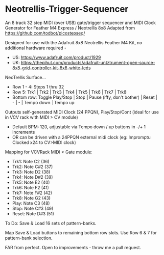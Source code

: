 # Neotrellis-Trigger-Sequencer
An 8 track 32 step MIDI (over USB) gate/trigger sequencer and MIDI Clock Generator for Feather M4 Express / Neotrellis 8x8
Adapted from https://github.com/todbot/picostepseq/

Designed for use with the Adafruit 8x8 Neotrellis Feather M4 Kit, no additional hardware required - 
- US:  https://www.adafruit.com/product/1929
- UK: https://thepihut.com/products/adafruit-untztrument-open-source-8x8-grid-controller-kit-8x8-white-leds

NeoTrellis Surface...
- Row 1 - 4: Steps 1 thru 32
- Row 5: Trk1 | Trk2 | Trk3 | Trk4 | Trk5 | Trk6 | Trk7 | Trk8
- Bottom row: Toggle Play/Stop | Stop | Pause (iffy, don't bother) | Reset | - | - | Tempo down | Tempo up

Outputs self-generated MIDI Clock (24 PPQN), Play/Stop/Cont (ideal for use in VCV rack with MIDI > CV module)
- Default BPM: 120, adjustable via Tempo down / up buttons in -/+ 1 increments
- OR can be driven with a 24PPQN external midi clock (eg: Impromptu Clocked x24 to CV>MIDI clock)

Mapping for VCVRack MIDI > Gate module:
- Trk1: Note C2 (36)
- Trk2: Note C#2 (37)
- Trk3: Note D2 (38)
- Trk4: Note D#2 (39)
- Trk5: Note E2 (40)
- Trk6: Note F2 (41)
- Trk7: Note F#2 (42)
- Trk8: Note G2 (43)
- Play: Note C3 (48)
- Stop: Note C#3 (49)
- Reset: Note D#3 (51)

To Do: Save & Load 16 sets of pattern-banks.

Map Save & Load buttons to remaining bottom row slots. Use Row 6 & 7 for pattern-bank selection.

FAR from perfect. Open to improvements - throw me a pull request.

